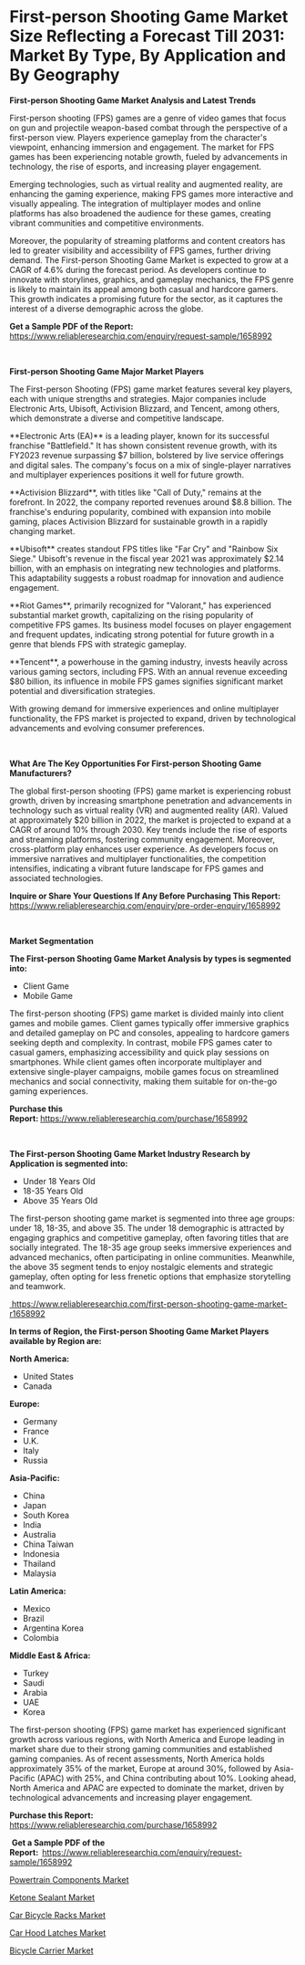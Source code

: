 <p><h1>First-person Shooting Game Market Size Reflecting a Forecast Till 2031: Market By Type, By Application and By Geography</h1></p><p><strong>First-person Shooting Game Market Analysis and Latest Trends</strong></p>
<p><p>First-person shooting (FPS) games are a genre of video games that focus on gun and projectile weapon-based combat through the perspective of a first-person view. Players experience gameplay from the character's viewpoint, enhancing immersion and engagement. The market for FPS games has been experiencing notable growth, fueled by advancements in technology, the rise of esports, and increasing player engagement. </p><p>Emerging technologies, such as virtual reality and augmented reality, are enhancing the gaming experience, making FPS games more interactive and visually appealing. The integration of multiplayer modes and online platforms has also broadened the audience for these games, creating vibrant communities and competitive environments. </p><p>Moreover, the popularity of streaming platforms and content creators has led to greater visibility and accessibility of FPS games, further driving demand. The First-person Shooting Game Market is expected to grow at a CAGR of 4.6% during the forecast period. As developers continue to innovate with storylines, graphics, and gameplay mechanics, the FPS genre is likely to maintain its appeal among both casual and hardcore gamers. This growth indicates a promising future for the sector, as it captures the interest of a diverse demographic across the globe.</p></p>
<p><strong>Get a Sample PDF of the Report:&nbsp;</strong> <a href="https://www.reliableresearchiq.com/enquiry/request-sample/1658992?utm_campaign=1117&utm_medium=2&utm_source=Github&utm_content=ia&utm_term=09122024&utm_id=first-person-shooting-game">https://www.reliableresearchiq.com/enquiry/request-sample/1658992</a></p>
<p>&nbsp;</p>
<p><strong>First-person Shooting Game Major Market Players</strong></p>
<p><p>The First-person Shooting (FPS) game market features several key players, each with unique strengths and strategies. Major companies include Electronic Arts, Ubisoft, Activision Blizzard, and Tencent, among others, which demonstrate a diverse and competitive landscape.</p><p>**Electronic Arts (EA)** is a leading player, known for its successful franchise "Battlefield." It has shown consistent revenue growth, with its FY2023 revenue surpassing $7 billion, bolstered by live service offerings and digital sales. The company's focus on a mix of single-player narratives and multiplayer experiences positions it well for future growth.</p><p>**Activision Blizzard**, with titles like "Call of Duty," remains at the forefront. In 2022, the company reported revenues around $8.8 billion. The franchise's enduring popularity, combined with expansion into mobile gaming, places Activision Blizzard for sustainable growth in a rapidly changing market.</p><p>**Ubisoft** creates standout FPS titles like "Far Cry" and "Rainbow Six Siege." Ubisoft's revenue in the fiscal year 2021 was approximately $2.14 billion, with an emphasis on integrating new technologies and platforms. This adaptability suggests a robust roadmap for innovation and audience engagement.</p><p>**Riot Games**, primarily recognized for "Valorant," has experienced substantial market growth, capitalizing on the rising popularity of competitive FPS games. Its business model focuses on player engagement and frequent updates, indicating strong potential for future growth in a genre that blends FPS with strategic gameplay.</p><p>**Tencent**, a powerhouse in the gaming industry, invests heavily across various gaming sectors, including FPS. With an annual revenue exceeding $80 billion, its influence in mobile FPS games signifies significant market potential and diversification strategies.</p><p>With growing demand for immersive experiences and online multiplayer functionality, the FPS market is projected to expand, driven by technological advancements and evolving consumer preferences.</p></p>
<p>&nbsp;</p>
<p><strong>What Are The Key Opportunities For First-person Shooting Game Manufacturers?</strong></p>
<p><p>The global first-person shooting (FPS) game market is experiencing robust growth, driven by increasing smartphone penetration and advancements in technology such as virtual reality (VR) and augmented reality (AR). Valued at approximately $20 billion in 2022, the market is projected to expand at a CAGR of around 10% through 2030. Key trends include the rise of esports and streaming platforms, fostering community engagement. Moreover, cross-platform play enhances user experience. As developers focus on immersive narratives and multiplayer functionalities, the competition intensifies, indicating a vibrant future landscape for FPS games and associated technologies.</p></p>
<p><strong>Inquire or Share Your Questions If Any Before Purchasing This Report:</strong> <a href="https://www.reliableresearchiq.com/enquiry/pre-order-enquiry/1658992?utm_campaign=1117&utm_medium=2&utm_source=Github&utm_content=ia&utm_term=09122024&utm_id=first-person-shooting-game">https://www.reliableresearchiq.com/enquiry/pre-order-enquiry/1658992</a></p>
<p>&nbsp;</p>
<p><strong>Market Segmentation</strong></p>
<p><strong>The First-person Shooting Game Market Analysis by types is segmented into:</strong></p>
<p><ul><li>Client Game</li><li>Mobile Game</li></ul></p>
<p><p>The first-person shooting (FPS) game market is divided mainly into client games and mobile games. Client games typically offer immersive graphics and detailed gameplay on PC and consoles, appealing to hardcore gamers seeking depth and complexity. In contrast, mobile FPS games cater to casual gamers, emphasizing accessibility and quick play sessions on smartphones. While client games often incorporate multiplayer and extensive single-player campaigns, mobile games focus on streamlined mechanics and social connectivity, making them suitable for on-the-go gaming experiences.</p></p>
<p><strong>Purchase this Report:&nbsp;</strong><a href="https://www.reliableresearchiq.com/purchase/1658992?utm_campaign=1117&utm_medium=2&utm_source=Github&utm_content=ia&utm_term=09122024&utm_id=first-person-shooting-game">https://www.reliableresearchiq.com/purchase/1658992</a></p>
<p>&nbsp;</p>
<p><strong>The First-person Shooting Game Market Industry Research by Application is segmented into:</strong></p>
<p><ul><li>Under 18 Years Old</li><li>18-35 Years Old</li><li>Above 35 Years Old</li></ul></p>
<p><p>The first-person shooting game market is segmented into three age groups: under 18, 18-35, and above 35. The under 18 demographic is attracted by engaging graphics and competitive gameplay, often favoring titles that are socially integrated. The 18-35 age group seeks immersive experiences and advanced mechanics, often participating in online communities. Meanwhile, the above 35 segment tends to enjoy nostalgic elements and strategic gameplay, often opting for less frenetic options that emphasize storytelling and teamwork.</p></p>
<p><a href="https://www.reliableresearchiq.com/first-person-shooting-game-market-r1658992?utm_campaign=1117&utm_medium=2&utm_source=Github&utm_content=ia&utm_term=09122024&utm_id=first-person-shooting-game">&nbsp;https://www.reliableresearchiq.com/first-person-shooting-game-market-r1658992</a></p>
<p><strong>In terms of Region, the First-person Shooting Game Market Players available by Region are:</strong></p>
<p>
    <p> <strong> North America: </strong>
        <ul>
            <li>United States</li>
            <li>Canada</li>
        </ul>
        </p> 
    <p> <strong> Europe: </strong>
        <ul>
            <li>Germany</li>
            <li>France</li>
            <li>U.K.</li>
            <li>Italy</li>
            <li>Russia</li>
        </ul>
        </p> 
    <p> <strong> Asia-Pacific: </strong>
        <ul>
            <li>China</li>
            <li>Japan</li>
            <li>South Korea</li>
            <li>India</li>
            <li>Australia</li>
            <li>China Taiwan</li>
            <li>Indonesia</li>
            <li>Thailand</li>
            <li>Malaysia</li>
        </ul>
        </p> 
    <p> <strong> Latin America: </strong>
        <ul>
            <li>Mexico</li>
            <li>Brazil</li>
            <li>Argentina Korea</li>
            <li>Colombia</li>
        </ul>
        </p> 
    <p> <strong> Middle East & Africa: </strong>
        <ul>
            <li>Turkey</li>
            <li>Saudi</li>
            <li>Arabia</li>
            <li>UAE</li>
            <li>Korea</li>
        </ul>
    </p>
    </p>
<p><p>The first-person shooting (FPS) game market has experienced significant growth across various regions, with North America and Europe leading in market share due to their strong gaming communities and established gaming companies. As of recent assessments, North America holds approximately 35% of the market, Europe at around 30%, followed by Asia-Pacific (APAC) with 25%, and China contributing about 10%. Looking ahead, North America and APAC are expected to dominate the market, driven by technological advancements and increasing player engagement.</p></p>
<p><strong>Purchase this Report: </strong><a href="https://www.reliableresearchiq.com/purchase/1658992?utm_campaign=1117&utm_medium=2&utm_source=Github&utm_content=ia&utm_term=09122024&utm_id=first-person-shooting-game">https://www.reliableresearchiq.com/purchase/1658992</a></p>
<p>&nbsp;<strong>Get a Sample PDF of the Report:&nbsp;&nbsp;</strong><a href="https://www.reliableresearchiq.com/enquiry/request-sample/1658992?utm_campaign=1117&utm_medium=2&utm_source=Github&utm_content=ia&utm_term=09122024&utm_id=first-person-shooting-game">https://www.reliableresearchiq.com/enquiry/request-sample/1658992</a></p>
<p><strong></strong></p>
<p><p><a href="https://www.linkedin.com/pulse/comprehensive-analysis-powertrain-components-market-segments-wup2e?utm_campaign=1117&utm_medium=2&utm_source=Github&utm_content=ia&utm_term=09122024&utm_id=first-person-shooting-game">Powertrain Components Market</a></p><p><a href="https://github.com/macihodgin198888/Market-Research-Report-List-1/blob/main/ketone-sealant-market.md?utm_campaign=1117&utm_medium=2&utm_source=Github&utm_content=ia&utm_term=09122024&utm_id=first-person-shooting-game">Ketone Sealant Market</a></p><p><a href="https://www.linkedin.com/pulse/driving-forces-behind-car-bicycle-racks-market-expansion-wqste?utm_campaign=1117&utm_medium=2&utm_source=Github&utm_content=ia&utm_term=09122024&utm_id=first-person-shooting-game">Car Bicycle Racks Market</a></p><p><a href="https://www.linkedin.com/pulse/car-hood-latches-industry-report-examines-recent-innovations-wynie?utm_campaign=1117&utm_medium=2&utm_source=Github&utm_content=ia&utm_term=09122024&utm_id=first-person-shooting-game">Car Hood Latches Market</a></p><p><a href="https://www.linkedin.com/pulse/global-bicycle-carrier-market-forecast-2024-2031-sustained-fjdue?utm_campaign=1117&utm_medium=2&utm_source=Github&utm_content=ia&utm_term=09122024&utm_id=first-person-shooting-game">Bicycle Carrier Market</a></p></p>